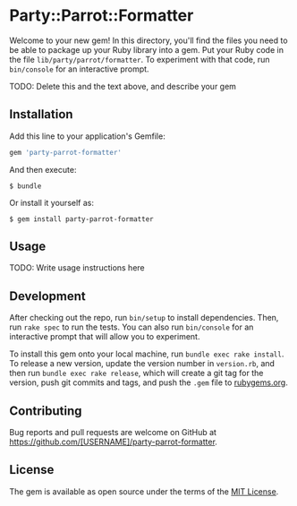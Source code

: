 # Party::Parrot::Formatter

Welcome to your new gem! In this directory, you'll find the files you need to be able to package up your Ruby library into a gem. Put your Ruby code in the file `lib/party/parrot/formatter`. To experiment with that code, run `bin/console` for an interactive prompt.

TODO: Delete this and the text above, and describe your gem

## Installation

Add this line to your application's Gemfile:

```ruby
gem 'party-parrot-formatter'
```

And then execute:

    $ bundle

Or install it yourself as:

    $ gem install party-parrot-formatter

## Usage

TODO: Write usage instructions here

## Development

After checking out the repo, run `bin/setup` to install dependencies. Then, run `rake spec` to run the tests. You can also run `bin/console` for an interactive prompt that will allow you to experiment.

To install this gem onto your local machine, run `bundle exec rake install`. To release a new version, update the version number in `version.rb`, and then run `bundle exec rake release`, which will create a git tag for the version, push git commits and tags, and push the `.gem` file to [rubygems.org](https://rubygems.org).

## Contributing

Bug reports and pull requests are welcome on GitHub at https://github.com/[USERNAME]/party-parrot-formatter.


## License

The gem is available as open source under the terms of the [MIT License](http://opensource.org/licenses/MIT).

